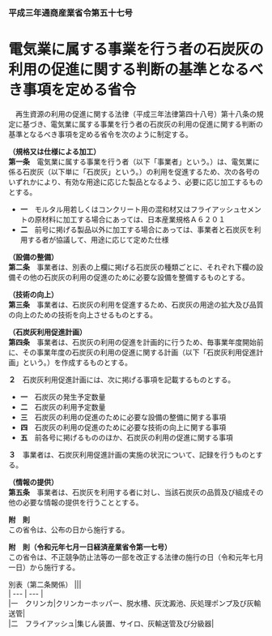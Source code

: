 ### 平成三年通商産業省令第五十七号  
# 電気業に属する事業を行う者の石炭灰の利用の促進に関する判断の基準となるべき事項を定める省令  
　再生資源の利用の促進に関する法律（平成三年法律第四十八号）第十八条の規定に基づき、電気業に属する事業を行う者の石炭灰の利用の促進に関する判断の基準となるべき事項を定める省令を次のように制定する。  
  
**（規格又は仕様による加工）**  
**第一条**　電気業に属する事業を行う者（以下「事業者」という。）は、電気業に係る石炭灰（以下単に「石炭灰」という。）の利用を促進するため、次の各号のいずれかにより、有効な用途に応じた製品となるよう、必要に応じ加工するものとする。  
* **一**　モルタル用若しくはコンクリート用の混和材又はフライアッシュセメントの原材料に加工する場合にあっては、日本産業規格Ａ６２０１  
* **二**　前号に掲げる製品以外に加工する場合にあっては、事業者と石炭灰を利用する者が協議して、用途に応じて定めた仕様  
  
**（設備の整備）**  
**第二条**　事業者は、別表の上欄に掲げる石炭灰の種類ごとに、それぞれ下欄の設備その他の石炭灰の利用の促進のために必要な設備を整備するものとする。  
  
**（技術の向上）**  
**第三条**　事業者は、石炭灰の利用を促進するため、石炭灰の用途の拡大及び品質の向上のための技術を向上させるものとする。  
  
**（石炭灰利用促進計画）**  
**第四条**　事業者は、石炭灰の利用の促進を計画的に行うため、毎事業年度開始前に、その事業年度の石炭灰の利用の促進に関する計画（以下「石炭灰利用促進計画」という。）を作成するものとする。  
  
**２**　石炭灰利用促進計画には、次に掲げる事項を記載するものとする。  
* **一**　石炭灰の発生予定数量  
* **二**　石炭灰の利用予定数量  
* **三**　石炭灰の利用の促進のために必要な設備の整備に関する事項  
* **四**　石炭灰の利用の促進のために必要な技術の向上に関する事項  
* **五**　前各号に掲げるもののほか、石炭灰の利用の促進に関する事項  
  
**３**　事業者は、石炭灰利用促進計画の実施の状況について、記録を行うものとする。  
  
**（情報の提供）**  
**第五条**　事業者は、石炭灰を利用する者に対し、当該石炭灰の品質及び組成その他の必要な情報の提供を行うこととする。  
  
**附　則**  
この省令は、公布の日から施行する。  
  
**附　則（令和元年七月一日経済産業省令第一七号）**  
この省令は、不正競争防止法等の一部を改正する法律の施行の日（令和元年七月一日）から施行する。  
  
別表（第二条関係）
|||  
| --- | --- |  
|一　クリンカ|クリンカーホッパー、脱水槽、灰沈澱池、灰処理ポンプ及び灰輸送管|  
|二　フライアッシュ|集じん装置、サイロ、灰輸送管及び分級器|  
  
